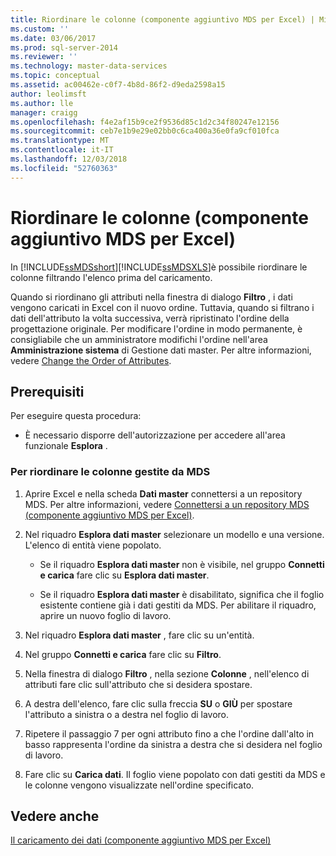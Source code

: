 ```yaml
---
title: Riordinare le colonne (componente aggiuntivo MDS per Excel) | Microsoft Docs
ms.custom: ''
ms.date: 03/06/2017
ms.prod: sql-server-2014
ms.reviewer: ''
ms.technology: master-data-services
ms.topic: conceptual
ms.assetid: ac00462e-c0f7-4b8d-86f2-d9eda2598a15
author: leolimsft
ms.author: lle
manager: craigg
ms.openlocfilehash: f4e2af15b9ce2f9536d85c1d2c34f80247e12156
ms.sourcegitcommit: ceb7e1b9e29e02bb0c6ca400a36e0fa9cf010fca
ms.translationtype: MT
ms.contentlocale: it-IT
ms.lasthandoff: 12/03/2018
ms.locfileid: "52760363"
---
```

# <a name="reorder-columns-mds-add-in-for-excel"></a>Riordinare le colonne (componente aggiuntivo MDS per Excel)
  In [!INCLUDE[ssMDSshort](../../includes/ssmdsshort-md.md)][!INCLUDE[ssMDSXLS](../../includes/ssmdsxls-md.md)]è possibile riordinare le colonne filtrando l'elenco prima del caricamento.  
  
 Quando si riordinano gli attributi nella finestra di dialogo **Filtro** , i dati vengono caricati in Excel con il nuovo ordine. Tuttavia, quando si filtrano i dati dell'attributo la volta successiva, verrà ripristinato l'ordine della progettazione originale. Per modificare l'ordine in modo permanente, è consigliabile che un amministratore modifichi l'ordine nell'area **Amministrazione sistema** di Gestione dati master. Per altre informazioni, vedere [Change the Order of Attributes](../change-the-order-of-attributes.md).  
  
## <a name="prerequisites"></a>Prerequisiti  
 Per eseguire questa procedura:  
  
-   È necessario disporre dell'autorizzazione per accedere all'area funzionale **Esplora** .  
  
### <a name="to-reorder-mds-managed-columns"></a>Per riordinare le colonne gestite da MDS  
  
1.  Aprire Excel e nella scheda **Dati master** connettersi a un repository MDS. Per altre informazioni, vedere [Connettersi a un repository MDS &#40;componente aggiuntivo MDS per Excel&#41;](connect-to-an-mds-repository-mds-add-in-for-excel.md).  
  
2.  Nel riquadro **Esplora dati master** selezionare un modello e una versione. L'elenco di entità viene popolato.  
  
    -   Se il riquadro **Esplora dati master** non è visibile, nel gruppo **Connetti e carica** fare clic su **Esplora dati master**.  
  
    -   Se il riquadro **Esplora dati master** è disabilitato, significa che il foglio esistente contiene già i dati gestiti da MDS. Per abilitare il riquadro, aprire un nuovo foglio di lavoro.  
  
3.  Nel riquadro **Esplora dati master** , fare clic su un'entità.  
  
4.  Nel gruppo **Connetti e carica** fare clic su **Filtro**.  
  
5.  Nella finestra di dialogo **Filtro** , nella sezione **Colonne** , nell'elenco di attributi fare clic sull'attributo che si desidera spostare.  
  
6.  A destra dell'elenco, fare clic sulla freccia **SU** o **GIÙ** per spostare l'attributo a sinistra o a destra nel foglio di lavoro.  
  
7.  Ripetere il passaggio 7 per ogni attributo fino a che l'ordine dall'alto in basso rappresenta l'ordine da sinistra a destra che si desidera nel foglio di lavoro.  
  
8.  Fare clic su **Carica dati**. Il foglio viene popolato con dati gestiti da MDS e le colonne vengono visualizzate nell'ordine specificato.  
  
## <a name="see-also"></a>Vedere anche  
 [Il caricamento dei dati &#40;componente aggiuntivo MDS per Excel&#41;](overview-exporting-data-to-excel-mds-add-in-for-excel.md)  
  
  
